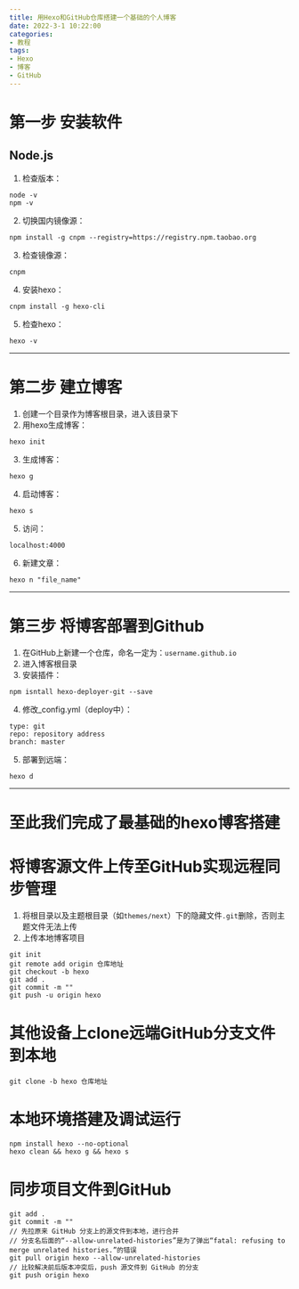 ```yaml
---
title: 用Hexo和GitHub仓库搭建一个基础的个人博客
date: 2022-3-1 10:22:00
categories: 
- 教程
tags: 
- Hexo
- 博客
- GitHub
---
```




# 第一步 安装软件
## Node.js
1. 检查版本：
```
node -v
npm -v
```
2. 切换国内镜像源：
```
npm install -g cnpm --registry=https://registry.npm.taobao.org
```
3. 检查镜像源：
```
cnpm
```
4. 安装hexo：
```
cnpm install -g hexo-cli
```
5. 检查hexo：
```
hexo -v
```

---

# 第二步 建立博客
1. 创建一个目录作为博客根目录，进入该目录下
2. 用hexo生成博客：
```
hexo init
```
3. 生成博客：
```
hexo g
```
4. 启动博客：
```
hexo s
```
5. 访问：
```
localhost:4000
```
6. 新建文章：
```
hexo n "file_name"
```

---

# 第三步 将博客部署到Github
1. 在GitHub上新建一个仓库，命名一定为：`username.github.io`
2. 进入博客根目录
3. 安装插件：
```
npm isntall hexo-deployer-git --save
```
4. 修改_config.yml（deploy中）：
```
type: git
repo: repository address
branch: master
```
5. 部署到远端：
```
hexo d
```

---

# 至此我们完成了最基础的hexo博客搭建

# 将博客源文件上传至GitHub实现远程同步管理
1. 将根目录以及主题根目录（如`themes/next`）下的隐藏文件`.git`删除，否则主题文件无法上传
2. 上传本地博客项目
```
git init
git remote add origin 仓库地址
git checkout -b hexo
git add .
git commit -m ""
git push -u origin hexo
```

# 其他设备上clone远端GitHub分支文件到本地
```
git clone -b hexo 仓库地址
```

# 本地环境搭建及调试运行
```
npm install hexo --no-optional
hexo clean && hexo g && hexo s
```

# 同步项目文件到GitHub
```
git add .
git commit -m ""
// 先拉原来 GitHub 分支上的源文件到本地，进行合并
// 分支名后面的“--allow-unrelated-histories”是为了弹出“fatal: refusing to merge unrelated histories.”的错误
git pull origin hexo --allow-unrelated-histories
// 比较解决前后版本冲突后，push 源文件到 GitHub 的分支
git push origin hexo
```
